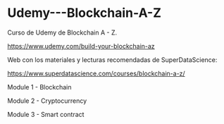 # Udemy---Blockchain-A-Z
Curso de Udemy de Blockchain A - Z.

https://www.udemy.com/build-your-blockchain-az

Web con los materiales y lecturas recomendadas de SuperDataScience:

https://www.superdatascience.com/courses/blockchain-a-z/

Module 1 - Blockchain

Module 2 - Cryptocurrency

Module 3 - Smart contract
